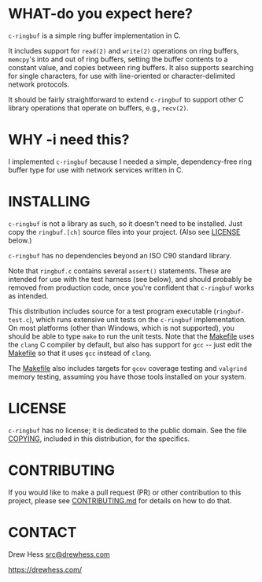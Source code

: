 # WHAT-do you expect here?

`c-ringbuf` is a simple ring buffer implementation in C.

It includes support for `read(2)` and `write(2)` operations on ring buffers, `memcpy`'s into and out of ring buffers, setting the buffer contents to a constant value, and copies between ring buffers. It also supports searching for single characters, for use with line-oriented or character-delimited network protocols.

It should be fairly straightforward to extend `c-ringbuf` to support other C library operations that operate on buffers, e.g., `recv(2)`.

# WHY -i need this?

I implemented `c-ringbuf` because I needed a simple, dependency-free ring buffer type for use with network services written in C.

# INSTALLING

`c-ringbuf` is not a library as such, so it doesn't need to be installed. Just copy the `ringbuf.[ch]` source files into your project. (Also see [LICENSE](#license) below.)

`c-ringbuf` has no dependencies beyond an ISO C90 standard library.

Note that `ringbuf.c` contains several `assert()` statements. These are intended for use with the test harness (see below), and should probably be removed from production code, once you're confident that `c-ringbuf` works as intended.

This distribution includes source for a test program executable (`ringbuf-test.c`), which runs extensive unit tests on the `c-ringbuf` implementation. On most platforms (other than Windows, which is not supported), you should be able to type `make` to run the unit tests. Note that the [Makefile](Makefile) uses the `clang` C compiler by default, but also has support for `gcc` -- just edit the [Makefile](Makefile) so that it uses `gcc` instead of `clang`.

The [Makefile](Makefile) also includes targets for `gcov` coverage testing and `valgrind` memory testing, assuming you have those tools installed on your system.

# LICENSE

`c-ringbuf` has no license; it is dedicated to the public domain. See the file [COPYING](COPYING), included in this distribution, for the specifics.

# CONTRIBUTING

If you would like to make a pull request (PR) or other contribution to this project, please see [CONTRIBUTING.md](.github/CONTRIBUTING.md) for details on how to do that.

# CONTACT

Drew Hess <src@drewhess.com>

https://drewhess.com/
